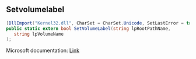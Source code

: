 ## Setvolumelabel

```csharp
[DllImport("Kernel32.dll", CharSet = CharSet.Unicode, SetLastError = true)][return: MarshalAs(UnmanagedType.Bool)]
public static extern bool SetVolumeLabel(string lpRootPathName,
   string lpVolumeName
);
```

Microsoft documentation: [Link](https://learn.microsoft.com/en-us/windows/win32/api/winbase/nf-winbase-setvolumelabela)
